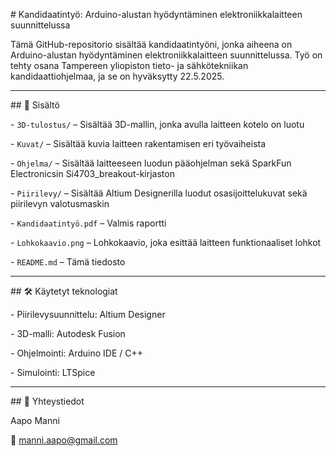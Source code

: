 \# Kandidaatintyö: Arduino-alustan hyödyntäminen elektroniikkalaitteen suunnittelussa



Tämä GitHub-repositorio sisältää kandidaatintyöni, jonka aiheena on Arduino-alustan hyödyntäminen elektroniikkalaitteen suunnittelussa. Työ on tehty osana Tampereen yliopiston tieto- ja sähkötekniikan kandidaattiohjelmaa, ja se on hyväksytty 22.5.2025.



---



\## 📁 Sisältö



\- `3D-tulostus/` – Sisältää 3D-mallin, jonka avulla laitteen kotelo on luotu  

\- `Kuvat/` – Sisältää kuvia laitteen rakentamisen eri työvaiheista  

\- `Ohjelma/` – Sisältää laitteeseen luodun pääohjelman sekä SparkFun Electronicsin Si4703\_breakout-kirjaston  

\- `Piirilevy/` – Sisältää Altium Designerilla luodut osasijoittelukuvat sekä piirilevyn valotusmaskin  

\- `Kandidaatintyö.pdf` – Valmis raportti  

\- `Lohkokaavio.png` – Lohkokaavio, joka esittää laitteen funktionaaliset lohkot  

\- `README.md` – Tämä tiedosto



---



\## 🛠️ Käytetyt teknologiat



\- Piirilevysuunnittelu: Altium Designer  

\- 3D-malli: Autodesk Fusion  

\- Ohjelmointi: Arduino IDE / C++  

\- Simulointi: LTSpice



---



\## 📨 Yhteystiedot



Aapo Manni  

📧 manni.aapo@gmail.com  





